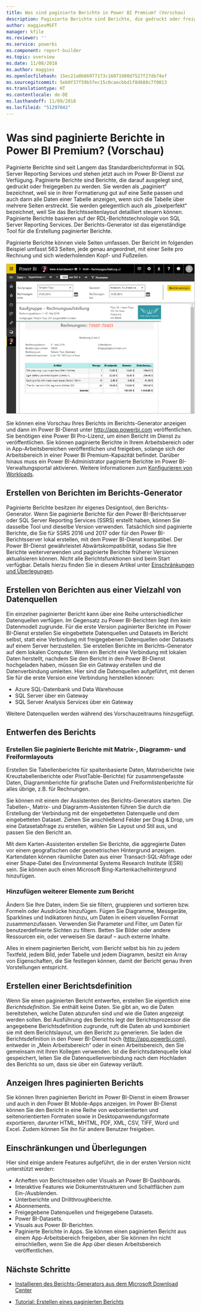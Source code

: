 ```yaml
---
title: Was sind paginierte Berichte in Power BI Premium? (Vorschau)
description: Paginierte Berichte sind Berichte, die gedruckt oder freigegeben werden können. Das Berichtslayout kann detailliert gesteuert werden. Sie zeigen beispielsweise alle Daten in einer Tabelle an, selbst wenn die Tabelle sich über mehrere Seiten erstreckt.
author: maggiesMSFT
manager: kfile
ms.reviewer: ''
ms.service: powerbi
ms.component: report-builder
ms.topic: overview
ms.date: 11/08/2018
ms.author: maggies
ms.openlocfilehash: 15ec21a0b86977173c16071980d7527f27db74ef
ms.sourcegitcommit: 5eb0f37f59b5fec15c0caecbbd1f8d688c7f0013
ms.translationtype: HT
ms.contentlocale: de-DE
ms.lasthandoff: 11/09/2018
ms.locfileid: "51297042"
---
```

# <a name="what-are-paginated-reports-in-power-bi-premium-preview"></a>Was sind paginierte Berichte in Power BI Premium? (Vorschau)
Paginierte Berichte sind seit Langem das Standardberichtsformat in SQL Server Reporting Services und stehen jetzt auch im Power BI-Dienst zur Verfügung. Paginierte Berichte sind Berichte, die darauf ausgelegt sind, gedruckt oder freigegeben zu werden. Sie werden als „paginiert“ bezeichnet, weil sie in ihrer Formatierung gut auf eine Seite passen und auch dann alle Daten einer Tabelle anzeigen, wenn sich die Tabelle über mehrere Seiten erstreckt. Sie werden gelegentlich auch als „pixelperfekt“ bezeichnet, weil Sie das Berichtsseitenlayout detailliert steuern können. Paginierte Berichte basieren auf der RDL-Berichtstechnologie von SQL Server Reporting Services. Der Berichts-Generator ist das eigenständige Tool für die Erstellung paginierter Berichte. 

Paginierte Berichte können viele Seiten umfassen. Der Bericht im folgenden Beispiel umfasst 563 Seiten, jede genau angeordnet, mit einer Seite pro Rechnung und sich wiederholenden Kopf- und Fußzeilen.

![Paginierter Bericht im Power BI-Dienst](media/paginated-reports-report-builder-power-bi/power-bi-paginated-wwi-report-page.png)

Sie können eine Vorschau Ihres Berichts im Berichts-Generator anzeigen und dann im Power BI-Dienst unter http://app.powerbi.com veröffentlichen. Sie benötigen eine Power BI Pro-Lizenz, um einen Bericht im Dienst zu veröffentlichen. Sie können paginierte Berichte in Ihrem Arbeitsbereich oder in App-Arbeitsbereichen veröffentlichen und freigeben, solange sich der Arbeitsbereich in einer Power BI Premium-Kapazität befindet. Darüber hinaus muss ein Power BI-Administrator paginierte Berichte im Power BI-Verwaltungsportal aktivieren. Weitere Informationen zum [Konfigurieren von Workloads](service-admin-premium-manage.md#configure-workloads). 

## <a name="create-reports-in-report-builder"></a>Erstellen von Berichten im Berichts-Generator

Paginierte Berichte besitzen ihr eigenes Designtool, den Berichts-Generator. Wenn Sie paginierte Berichte für den Power BI-Berichtsserver oder SQL Server Reporting Services (SSRS) erstellt haben, können Sie dasselbe Tool und dieselbe Version verwenden. Tatsächlich sind paginierte Berichte, die Sie für SSRS 2016 und 2017 oder für den Power BI-Berichtsserver lokal erstellen, mit dem Power BI-Dienst kompatibel. Der Power BI-Dienst gewährleistet Abwärtskompatibilität, sodass Sie Ihre Berichte weiterverwenden und paginierte Berichte früherer Versionen aktualisieren können. Nicht alle Berichtsfunktionen sind beim Start verfügbar. Details hierzu finden Sie in diesem Artikel unter [Einschränkungen und Überlegungen](#limitations-and-considerations).
     
## <a name="report-from-a-variety-of-data-sources"></a>Erstellen von Berichten aus einer Vielzahl von Datenquellen

Ein einzelner paginierter Bericht kann über eine Reihe unterschiedlicher Datenquellen verfügen. Im Gegensatz zu Power BI-Berichten liegt ihm kein Datenmodell zugrunde. Für die erste Version paginierter Berichte im Power BI-Dienst erstellen Sie eingebettete Datenquellen und Datasets im Bericht selbst, statt eine Verbindung mit freigegebenen Datenquellen oder Datasets auf einem Server herzustellen. Sie erstellen Berichte im Berichts-Generator auf dem lokalen Computer. Wenn ein Bericht eine Verbindung mit lokalen Daten herstellt, nachdem Sie den Bericht in den Power BI-Dienst hochgeladen haben, müssen Sie ein Gateway erstellen und die Datenverbindung umleiten. Hier sind die Datenquellen aufgeführt, mit denen Sie für die erste Version eine Verbindung herstellen können:

- Azure SQL-Datenbank und Data Warehouse
- SQL Server über ein Gateway
- SQL Server Analysis Services über ein Gateway
 
Weitere Datenquellen werden während des Vorschauzeitraums hinzugefügt.

## <a name="design-your-report"></a>Entwerfen des Berichts  

### <a name="create-paginated-reports-with-matrix-chart-and-free-form-layouts"></a>Erstellen Sie paginierte Berichte mit Matrix-, Diagramm- und Freiformlayouts

Erstellen Sie Tabellenberichte für spaltenbasierte Daten, Matrixberichte (wie Kreuztabellenberichte oder PivotTable-Berichte) für zusammengefasste Daten, Diagrammberichte für grafische Daten und Freiform*listen*berichte für alles übrige, z.B. für Rechnungen. 
  
Sie können mit einem der Assistenten des Berichts-Generators starten. Die Tabellen-, Matrix- und Diagramm-Assistenten führen Sie durch die Erstellung der Verbindung mit der eingebetteten Datenquelle und dem eingebetteten Dataset. Ziehen Sie anschließend Felder per Drag & Drop, um eine Datasetabfrage zu erstellen, wählen Sie Layout und Stil aus, und passen Sie den Bericht an.  
  
Mit dem Karten-Assistenten erstellen Sie Berichte, die aggregierte Daten vor einem geografischen oder geometrischen Hintergrund anzeigen. Kartendaten können räumliche Daten aus einer Transact-SQL-Abfrage oder einer Shape-Datei des Environmental Systems Research Institute (ESRI) sein. Sie können auch einen Microsoft Bing-Kartenkachelhintergrund hinzufügen.  

### <a name="add-more-to-your-report"></a>Hinzufügen weiterer Elemente zum Bericht

Ändern Sie Ihre Daten, indem Sie sie filtern, gruppieren und sortieren bzw. Formeln oder Ausdrücke hinzufügen. Fügen Sie Diagramme, Messgeräte, Sparklines und Indikatoren hinzu, um Daten in einem visuellen Format zusammenzufassen.  Verwenden Sie Parameter und Filter, um Daten für benutzerdefinierte Sichten zu filtern. Betten Sie Bilder oder andere Ressourcen ein, oder verweisen Sie darauf – auch externe Inhalte.  

Alles in einem paginierten Bericht, vom Bericht selbst bis hin zu jedem Textfeld, jedem Bild, jeder Tabelle und jedem Diagramm, besitzt ein Array von Eigenschaften, die Sie festlegen können, damit der Bericht genau Ihren Vorstellungen entspricht.

## <a name="creating-a-report-definition"></a>Erstellen einer Berichtsdefinition

Wenn Sie einen paginierten Bericht entwerfen, erstellen Sie eigentlich eine *Berichtsdefinition*. Sie enthält keine Daten. Sie gibt an, wo die Daten bereitstehen, welche Daten abzurufen sind und wie die Daten angezeigt werden sollen. Bei Ausführung des Berichts legt der Berichtsprozessor die angegebene Berichtsdefinition zugrunde, ruft die Daten ab und kombiniert sie mit dem Berichtslayout, um den Bericht zu generieren. Sie laden die Berichtsdefinition in den Power BI-Dienst hoch (http://app.powerbi.com), entweder in „Mein Arbeitsbereich“ oder in einen Arbeitsbereich, den Sie gemeinsam mit Ihren Kollegen verwenden. Ist die Berichtsdatenquelle lokal gespeichert, leiten Sie die Datenquellenverbindung nach dem Hochladen des Berichts so um, dass sie über ein Gateway verläuft. 

## <a name="view-your-paginated-report"></a>Anzeigen Ihres paginierten Berichts
Sie können Ihren paginierten Bericht im Power BI-Dienst in einem Browser und auch in den Power BI Mobile-Apps anzeigen. Im Power BI-Dienst können Sie den Bericht in eine Reihe von weborientierten und seitenorientierten Formaten sowie in Desktopanwendungsformate exportieren, darunter HTML, MHTML, PDF, XML, CSV, TIFF, Word und Excel. Zudem können Sie ihn für andere Benutzer freigeben.  
  
## <a name="limitations-and-considerations"></a>Einschränkungen und Überlegungen

Hier sind einige andere Features aufgeführt, die in der ersten Version nicht unterstützt werden:

- Anheften von Berichtsseiten oder Visuals an Power BI-Dashboards.
- Interaktive Features wie Dokumentstrukturen und Schaltflächen zum Ein-/Ausblenden.
- Unterberichte und Drillthroughberichte.
- Abonnements.
- Freigegebene Datenquellen und freigegebene Datasets.
- Power BI-Datasets.
- Visuals aus Power BI-Berichten.
- Paginierte Berichte in Apps. Sie können einen paginierten Bericht aus einem App-Arbeitsbereich freigeben, aber Sie können ihn nicht einschließen, wenn Sie die App über diesen Arbeitsbereich veröffentlichen.
 
## <a name="next-steps"></a>Nächste Schritte

- [Installieren des Berichts-Generators aus dem Microsoft Download Center](http://go.microsoft.com/fwlink/?LinkID=734968)

- [Tutorial: Erstellen eines paginierten Berichts](paginated-reports-quickstart-aw.md)
  

